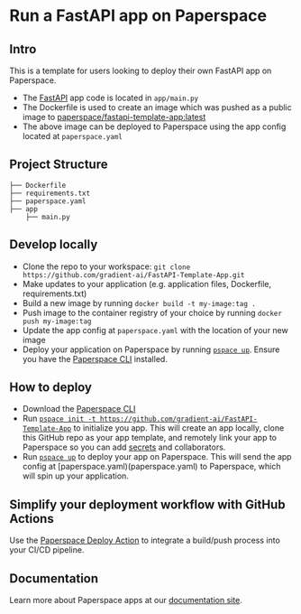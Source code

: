 # Run a FastAPI app on Paperspace

## Intro

This is a template for users looking to deploy their own FastAPI app on Paperspace.

- The [FastAPI](https://fastapi.tiangolo.com/lo/) app code is located in `app/main.py`
- The Dockerfile is used to create an image which was pushed as a public image to [paperspace/fastapi-template-app:latest](https://hub.docker.com/repository/docker/paperspace/fastapi-template-app/general)
- The above image can be deployed to Paperspace using the app config located at `paperspace.yaml`

## Project Structure

```
├── Dockerfile
├── requirements.txt
├── paperspace.yaml
├── app
    ├── main.py
```

## Develop locally

- Clone the repo to your workspace: `git clone https://github.com/gradient-ai/FastAPI-Template-App.git`
- Make updates to your application (e.g. application files, Dockerfile, requirements.txt)
- Build a new image by running `docker build -t my-image:tag .`
- Push image to the container registry of your choice by running `docker push my-image:tag`
- Update the app config at `paperspace.yaml` with the location of your new image
- Deploy your application on Paperspace by running [`pspace up`](https://docs-next.paperspace.com/cli/up). Ensure you have the [Paperspace CLI](https://github.com/Paperspace/cli#installation) installed.

## How to deploy

- Download the [Paperspace CLI](https://github.com/Paperspace/cli#installation)
- Run [`pspace init -t https://github.com/gradient-ai/FastAPI-Template-App`](https://docs-next.paperspace.com/cli/init) to initialize you app. This will create an app locally, clone this GitHub repo as your app template, and remotely link your app to Paperspace so you can add [secrets](https://docs-next.paperspace.com/secrets) and collaborators.
- Run [`pspace up`](https://docs-next.paperspace.com/cli/up) to deploy your app on Paperspace. This will send the app config at [paperspace.yaml)(paperspace.yaml) to Paperspace, which will spin up your application.

## Simplify your deployment workflow with GitHub Actions

Use the [Paperspace Deploy Action](https://github.com/Paperspace/deploy-action) to integrate a build/push process into your CI/CD pipeline.

## Documentation

Learn more about Paperspace apps at our [documentation site](https://docs-next.paperspace.com/apps).
